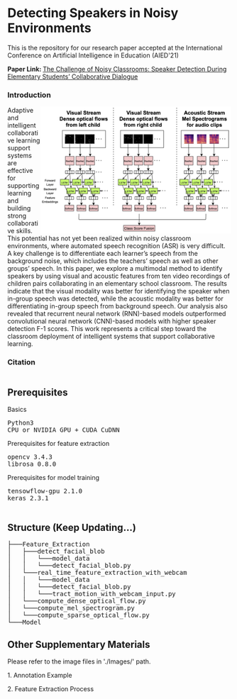 <h1>Detecting Speakers in Noisy Environments</h1>

<p>This is the repository for our research paper accepted at the International Conference on Artificial Intelligence in Education (AIED'21)</h1>
 
<p><b>Paper Link: </b><a href="http://learndialogue.org/pdf/LearnDialogue-Ma-AIED-2021.pdf">The Challenge of Noisy Classrooms: Speaker Detection During Elementary Students’ Collaborative Dialogue</a></p>

<h3>Introduction</h3>
<a href="https://github.com/mckolu/The-Challenge-of-Noisy-Classrooms-AIED2021/blob/main/Images/model.jpg"><img align="right" width="430" height="auto" src="https://github.com/mckolu/The-Challenge-of-Noisy-Classrooms-AIED2021/blob/main/Images/model.jpg"></a>

<p>Adaptive and intelligent collaborative learning support systems are effective for supporting learning and building strong collaborative skills. This potential has not yet been realized within noisy classroom environments, where automated speech recognition (ASR) is very difficult. A key challenge is to differentiate each learner’s speech from the background noise, which includes the teachers’ speech as well as other groups’ speech. In this paper, we explore a multimodal method to identify speakers by using visual and acoustic features from ten video recordings of children pairs collaborating in an elementary school classroom. The results indicate that the visual modality was better for identifying the speaker when in-group speech was detected, while the acoustic modality was better for differentiating in-group speech from background speech. Our analysis also revealed that recurrent neural network (RNN)-based models outperformed convolutional neural network (CNN)-based models with higher speaker detection F-1 scores. This work represents a critical step toward the classroom deployment of intelligent systems that support collaborative learning.</p>
<h3>Citation</h3>
<pre></pre>

<h2>Prerequisites</h2>
<p>Basics</p>
<pre>
Python3 
CPU or NVIDIA GPU + CUDA CuDNN
</pre>
<p>Prerequisites for feature extraction</p>
<pre>
opencv 3.4.3
librosa 0.8.0
</pre>
<p>Prerequisites for model training</p>
<pre>
tensowflow-gpu 2.1.0
keras 2.3.1

</pre>

<h2>Structure (Keep Updating...)</h2>
<pre>
├───Feature_Extraction
│   ├───detect_facial_blob
│   │   └───model_data
│   │   └───detect_facial_blob.py
│   └───real_time_feature_extraction_with_webcam
│   │   └───model_data
│   │   └───detect_facial_blob.py
│   │   └───tract_motion_with_webcam_input.py
│   └───compute_dense_optical_flow.py
│   └───compute_mel_spectrogram.py
│   └───compute_sparse_optical_flow.py
└───Model
</pre>

<h2>Other Supplementary Materials</h2>
<p>Please refer to the image files in './Images/' path.</p>
<p>1. Annotation Example</p>
<p>2. Feature Extraction Process</p>
